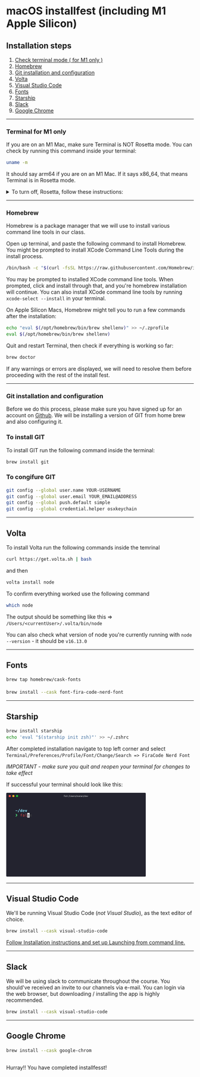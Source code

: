 # macOS installfest (including M1 Apple Silicon)

## Installation steps

1. [Check terminal mode ( for M1 only )](#terminal-for-m1-only)
1. [Homebrew](#homebrew)
1. [Git installation and configuration](#git-installation-and-configuration)
1. [Volta](#volta)
1. [Visual Studio Code](#visual-studio-code)
1. [Fonts](#fonts)
1. [Starship](#starship)
1. [Slack](#slack)
1. [Google Chrome](#google-chrome)

---

### Terminal for M1 only

If you are on an M1 Mac, make sure Terminal is NOT Rosetta mode.
You can check by running this command inside your terminal:

```bash
uname -m
```

It should say arm64 if you are on an M1 Mac. If it says x86_64, that means Terminal is in Rosetta mode.

<details>
    <summary>To turn off, Rosetta, follow these instructions:</summary>
        <ol>
            <li>
                Quit Terminal if it’s running
            </li>
            <li>
                Go to the Finder
            </li>
            <li>
                Go to the Utilities folder by pressing shift-command-U (or select “Go” from the menu bar, then select Utilities)
            </li>
            <li>
                Select Terminal, but don’t launch it. Just click once to select it.
            </li>
            <li>
                Press command-i (or from the menu bar: “File”, then “Get Info”)
            </li>
            <li>
                Uncheck the checkbox that says “Open using Rosetta”
            </li>
            <li>
                Close the Terminal Info window
            </li>
            <li>
                Launch Terminal
            </li>
            <li>
                Run `uname -m`. It should now say arm64 and you can proceed with the rest of this guide.
            </li>
        </ol>
    </summary>
</details>

---

### Homebrew

Homebrew is a package manager that we will use to install various command line tools in our class.

Open up terminal, and paste the following command to install Homebrew. You might be prompted to install XCode Command Line Tools during the install process.

```bash
/bin/bash -c "$(curl -fsSL https://raw.githubusercontent.com/Homebrew/install/master/install.sh)"
```

You may be prompted to installed XCode command line tools. When prompted, click and install through that, and you're homebrew installation will continue. You can also install XCode command line tools by running `xcode-select --install` in your terminal.

On Apple Silicon Macs, Homebrew might tell you to run a few commands after the installation:

```bash
echo "eval $(/opt/homebrew/bin/brew shellenv)" >> ~/.zprofile
eval $(/opt/homebrew/bin/brew shellenv)
```

Quit and restart Terminal, then check if everything is working so far:

```bash
brew doctor
```

If any warnings or errors are displayed, we will need to resolve them before proceeding with the rest of the install fest.

---

### Git installation and configuration

Before we do this process, please make sure you have signed up for an account on [Github](http://www.github.com). We will be installing a version of GIT from home brew and also configuring it.

### To install GIT

To install GIT run the following command inside the terminal: 
```bash
brew install git
```

### To congifure GIT

```bash
git config --global user.name YOUR-USERNAME
git config --global user.email YOUR_EMAIL@ADDRESS
git config --global push.default simple
git config --global credential.helper osxkeychain
```

---

## Volta

To install Volta run the following commands inside the temrinal

```bash
curl https://get.volta.sh | bash
```

and then
```bash
volta install node
```

To confirm everything worked use the following command
```bash
which node
```

The output should be something like this => `/Users/<currentUser>/.volta/bin/node`

You can also check what version of node you're currently running with `node --version` - it should be `v16.13.0`

---

## Fonts

```bash
brew tap homebrew/cask-fonts

brew install --cask font-fira-code-nerd-font
```

---

## Starship

```bash
brew install starship
echo 'eval "$(starship init zsh)"' >> ~/.zshrc
```
After completed installation navigate to top left corner and select `Terminal/Preferences/Profile/Font/Change/Search => FiraCode Nerd Font` 

*IMPORTANT - make sure you quit and reopen your terminal for changes to take effect*

If successful your terminal should look like this:

<img src="https://raw.githubusercontent.com/starship/starship/master/media/demo.gif" width=375 height=225 >

---

## Visual Studio Code

We'll be running Visual Studio Code (_not Visual Studio_), as the text editor of choice.

```bash
brew install --cask visual-studio-code
```

[Follow Installation instructions and set up Launching from command line.](https://code.visualstudio.com/docs/setup/mac)

---

## Slack

We will be using slack to communicate throughout the course. You should've received an invite to our channels via e-mail. You can login via the web browser, but downloading / installing the app is highly recommended.

```bash
brew install --cask visual-studio-code
```

---

## Google Chrome

```bash
brew install --cask google-chrom
```

##

Hurray!! You have completed installfesst!
 
